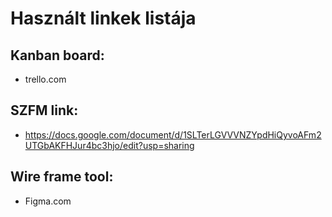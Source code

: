# Használt linkek listája

## **Kanban board:**
- trello.com 

## **SZFM link:**
- https://docs.google.com/document/d/1SLTerLGVVVNZYpdHiQyvoAFm2UTGbAKFHJur4bc3hjo/edit?usp=sharing

## **Wire frame tool:**
- Figma.com
